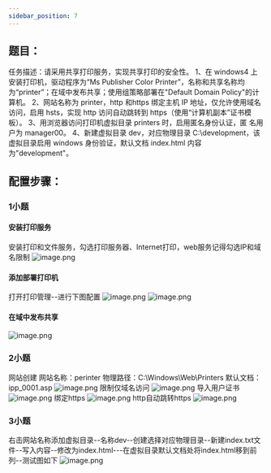 ```yaml
---
sidebar_position: 7
---
```


## **题目：**
任务描述：请采用共享打印服务，实现共享打印的安全性。
1、在 windows4 上安装打印机，驱动程序为“Ms Publisher Color Printer”，名称和共享名称均为“printer”；在域中发布共享；使用组策略部署在"Default Domain Policy"的计算机。
2、网站名称为 printer，http 和https 绑定主机 IP 地址，仅允许使用域名访问，启用 hsts，实现 http 访问自动跳转到 https（使用“计算机副本”证书模板）。
3、用浏览器访问打印机虚拟目录 printers 时，启用匿名身份认证，匿 名用户为 manager00。
4、新建虚拟目录 dev，对应物理目录 C:\development，该虚拟目录启用 windows 身份验证，默认文档 index.html 内容为"development"。  
## 配置步骤：
### 1小题
#### 安装打印服务
安装打印和文件服务，勾选打印服务器、Internet打印，web服务记得勾选IP和域名限制
![image.png](https://cdn.nlark.com/yuque/0/2024/png/33622884/1714274255500-b7200b4d-85fb-4cf1-9635-f70c072ee6c0.png#averageHue=%23f9f9f8&clientId=uba895266-917d-4&from=paste&height=695&id=ufa574c66&originHeight=695&originWidth=976&originalType=binary&ratio=1&rotation=0&showTitle=false&size=127462&status=done&style=none&taskId=ud479c130-f887-40d6-9085-8e594fda1b4&title=&width=976)
#### 添加部署打印机
打开打印管理--进行下图配置
![image.png](https://cdn.nlark.com/yuque/0/2024/png/33622884/1714290004862-133266cf-9245-407c-868d-016e0e66d86a.png#averageHue=%23f8f8f7&clientId=u1444234a-7583-4&from=paste&height=247&id=u585b773f&originHeight=247&originWidth=1434&originalType=binary&ratio=1&rotation=0&showTitle=false&size=114900&status=done&style=none&taskId=uc5f1267d-fe3b-47cb-a64c-1b6a5fc8786&title=&width=1434)
![image.png](https://cdn.nlark.com/yuque/0/2024/png/33622884/1714290021903-bd6faf4c-d682-4bd8-b56f-24e73bfaaa23.png#averageHue=%23fcfbfb&clientId=u1444234a-7583-4&from=paste&height=301&id=u7ceb3024&originHeight=301&originWidth=1408&originalType=binary&ratio=1&rotation=0&showTitle=false&size=73776&status=done&style=none&taskId=u4f73320d-8820-4603-a280-7157c32e945&title=&width=1408)
#### 在域中发布共享
![image.png](https://cdn.nlark.com/yuque/0/2024/png/33622884/1714289908128-83c5bdb8-630a-45f8-bfb2-762bf141c560.png#averageHue=%23f3f2f1&clientId=u1444234a-7583-4&from=paste&height=664&id=u03de04fd&originHeight=673&originWidth=893&originalType=binary&ratio=1&rotation=0&showTitle=false&size=124473&status=done&style=none&taskId=uae11294f-41fb-4020-97b8-d0ff5fe1208&title=&width=881)
### 2小题
网站创建
网站名称：perinter 
物理路径：C:\Windows\Web\Printers
默认文档：ipp_0001.asp
![image.png](https://cdn.nlark.com/yuque/0/2024/png/33622884/1714302373803-407c8029-0e06-4895-808f-de900b67ea33.png#averageHue=%23fbfaf9&clientId=u98140ac1-8a2e-4&from=paste&height=506&id=ucb13ac87&originHeight=506&originWidth=1347&originalType=binary&ratio=1&rotation=0&showTitle=false&size=134208&status=done&style=none&taskId=u89398bf5-8fa4-4a97-8b26-5e154794943&title=&width=1347)
限制仅域名访问
![image.png](https://cdn.nlark.com/yuque/0/2024/png/33622884/1714291727462-1e1e03f0-eb74-436b-8556-7daf8f9c01d0.png#averageHue=%23c9b491&clientId=u1444234a-7583-4&from=paste&height=497&id=u59010016&originHeight=521&originWidth=1918&originalType=binary&ratio=1&rotation=0&showTitle=false&size=214890&status=done&style=none&taskId=u6d6aa002-9047-40eb-af35-c7371519403&title=&width=1828)
导入用户证书
![image.png](https://cdn.nlark.com/yuque/0/2024/png/33622884/1714294111313-9d79a37d-1057-439d-bb73-93bc6b76ee63.png#averageHue=%23cab495&clientId=u1444234a-7583-4&from=paste&height=399&id=u0515ff98&originHeight=399&originWidth=1823&originalType=binary&ratio=1&rotation=0&showTitle=false&size=166905&status=done&style=none&taskId=u3f2c84c2-9d5c-489b-a94d-9ab33fcd989&title=&width=1823)
绑定https
![image.png](https://cdn.nlark.com/yuque/0/2024/png/33622884/1714294194454-fb267ae4-bf5e-43be-85ec-8aa1b3e107a4.png#averageHue=%23f4f4f4&clientId=u1444234a-7583-4&from=paste&height=862&id=RKKsY&originHeight=862&originWidth=1833&originalType=binary&ratio=1&rotation=0&showTitle=false&size=209673&status=done&style=none&taskId=ua074bd84-7610-451b-85b4-2abd43322e2&title=&width=1833)
http自动跳转https
![image.png](https://cdn.nlark.com/yuque/0/2024/png/33622884/1714294058662-fbe79223-1651-49a9-bc18-28c5ad354280.png#averageHue=%23f8f7f6&clientId=u1444234a-7583-4&from=paste&height=509&id=uae9e2974&originHeight=509&originWidth=1776&originalType=binary&ratio=1&rotation=0&showTitle=false&size=215673&status=done&style=none&taskId=u531a8484-8585-425d-b6fa-9ec79aae880&title=&width=1776)
### 3小题
右击网站名称添加虚拟目录--名称dev--创建选择对应物理目录--新建index.txt文件--写入内容--修改为index.html---在虚拟目录默认文档处将index.html移到前列--测试图如下
![image.png](https://cdn.nlark.com/yuque/0/2024/png/33622884/1714292023587-678d7148-8c37-4ab9-bc67-96a1d00bca76.png#averageHue=%23f4f4f4&clientId=u1444234a-7583-4&from=paste&height=800&id=TYVjy&originHeight=800&originWidth=1918&originalType=binary&ratio=1&rotation=0&showTitle=false&size=86608&status=done&style=none&taskId=u06d0b5c4-e367-4bab-bd87-f613b7f4ecc&title=&width=1918)

